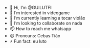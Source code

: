 - 👋 Hi, I’m @GUILUTFI
- 👀 I’m interested in videogame
- 🌱 I’m currently learning a tocar violão
- 💞️ I’m looking to collaborate on nada
- 📫 How to reach me whatsapp
- 😄 Pronouns: Cebas Tião
- ⚡ Fun fact: eu luto

<!---
GUILUTFI/GUILUTFI is a ✨ special ✨ repository because its `README.md` (this file) appears on your GitHub profile.
You can click the Preview link to take a look at your changes.
--->
